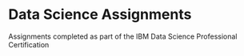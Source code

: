 # Data Science Assignments
Assignments completed as part of the IBM Data Science Professional Certification
